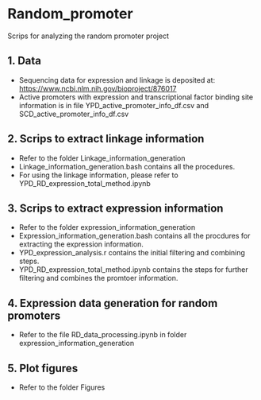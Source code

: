 # Random_promoter
Scrips for analyzing the random promoter project
## 1. Data
* Sequencing data for expression and linkage is deposited at: https://www.ncbi.nlm.nih.gov/bioproject/876017
* Active promoters with expression and transcriptional factor binding site information is in file YPD_active_promoter_info_df.csv and SCD_active_promoter_info_df.csv
## 2. Scrips to extract linkage information
* Refer to the folder Linkage_information_generation
* Linkage_information_generation.bash contains all the procedures.
* For using the linkage information, please refer to YPD_RD_expression_total_method.ipynb

## 3. Scrips to extract expression information
* Refer to the folder expression_information_generation
* Expression_information_generation.bash contains all the procdures for extracting the expression information.
* YPD_expression_analysis.r contains the initial filtering and combining steps.
* YPD_RD_expression_total_method.ipynb contains the steps for further filtering and combines the promtoer information.

## 4. Expression data generation for random promoters
* Refer to the file RD_data_processing.ipynb in folder expression_information_generation

## 5. Plot figures
* Refer to the folder Figures

